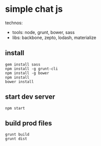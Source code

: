 # simple chat js

technos:

* tools: node, grunt, bower, sass
* libs: backbone, zepto, lodash, materialize

## install

```
gem install sass
npm install -g grunt-cli
npm install -g bower
npm install
bower install
```

## start dev server

```
npm start
```

## build prod files

```
grunt build
grunt dist
```

